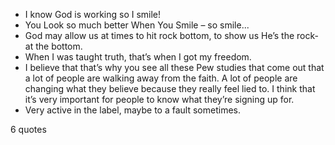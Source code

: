  - I know God is working so I smile!
 - You Look so much better When You Smile – so smile...
 - God may allow us at times to hit rock bottom, to show us He’s the rock-at the bottom.
 - When I was taught truth, that’s when I got my freedom.
 - I believe that that’s why you see all these Pew studies that come out that a lot of people are walking away from the faith. A lot of people are changing what they believe because they really feel lied to. I think that it’s very important for people to know what they’re signing up for.
 - Very active in the label, maybe to a fault sometimes.

6 quotes